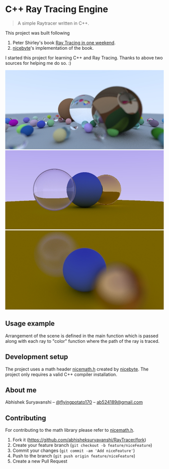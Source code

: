 # C++ Ray Tracing Engine
> A simple Raytracer written in C++.

This project was built following 
1. Peter Shirley's book [Ray Tracing in one weekend][book].
2. [nicebyte][nicebyte]'s implementation of the book.

I started this project for learning C++ and Ray Tracing. 
Thanks to above two sources for helping me do so. :)  

![Many spheres + Defocus Blur](./ReadmeStuff/gradFinal.jpg)
![Dielectric + Metal + Matte](./ReadmeStuff/imageAllFocus.jpg)
![3 Spheres + defocus blur](./ReadmeStuff/RaytracingInaWeekendOutput.jpg)

## Usage example

Arrangement of the scene is defined in the main function which is passed along with each ray to "color" function where the path of the ray is traced.

## Development setup

The project uses a math header [nicemath.h][nicemath] created by [nicebyte][nicebyte].
The project only requires a valid C++ compiler installation.

## About me

Abhishek Suryavanshi – [@flyingpotato170](https://twitter.com/flyingpotato170) – ab524189@gmail.com

## Contributing

For contributing to the math library please refer to [nicemath.h][nicemath].
1. Fork it (<https://github.com/abhisheksuryavanshi/RayTracer/fork>)
2. Create your feature branch (`git checkout -b feature/niceFeature`)
3. Commit your changes (`git commit -am 'Add niceFeature'`)
4. Push to the branch (`git push origin feature/niceFeature`)
5. Create a new Pull Request

<!-- Markdown link & img dfn's -->
[npm-image]: https://img.shields.io/npm/v/datadog-metrics.svg?style=flat-square
[npm-url]: https://npmjs.org/package/datadog-metrics
[npm-downloads]: https://img.shields.io/npm/dm/datadog-metrics.svg?style=flat-square
[travis-image]: https://img.shields.io/travis/dbader/node-datadog-metrics/master.svg?style=flat-square
[travis-url]: https://travis-ci.org/dbader/node-datadog-metrics
[wiki]: https://github.com/yourname/yourproject/wiki
[book]: https://github.com/RayTracing/raytracing.github.io
[nicemath]: https://github.com/nicebyte/nicemath
[nicebyte]: https://github.com/nicebyte
